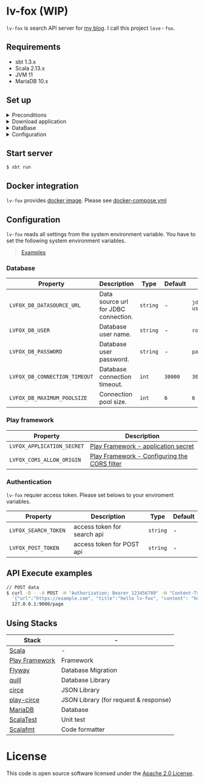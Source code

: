 # lv-fox (WIP)

`lv-fox` is search API server for [my blog](https://yoshinorin.net/). I call this project `love・fox`.

## Requirements

* sbt 1.3.x
* Scala 2.13.x
* JVM 11
* MariaDB 10.x

## Set up

<details>
  <summary>Preconditions</summary><br>

Prepare [requirements](#requirements) environment before setup.

</details>

<details>
  <summary>Download application</summary><br>

`git clone https://github.com/YoshinoriN/lv-fox.git`

</details>

<details>
  <summary>DataBase</summary><br>

Create a database schema. Also, schema name is anything will be fine.

```sql
CREATE DATABASE lvfox;
```

</details>

<details>

  <summary>Configuration</summary><br>

After done above procedure, [set system environment](#configuration) before start server.

</details>

## Start server

```
$ sbt run
```

## Docker integration

`lv-fox` provides [docker image](https://hub.docker.com/repository/docker/yoshinorin/docker-lvfox). Please see [docker-compose.yml](https://github.com/YoshinoriN/lv-fox/blob/master/docker/docker-compose.yml)

## Configuration

`lv-fox` reads all settings from the system environment variable. You have to set the following system environment variables.

> [Examples](https://github.com/YoshinoriN/lv-fox/blob/master/src-backend/scripts/devenv.sh)

### Database

|Property|Description|Type|Default|Example|
|---|---|---|---|---|
|`LVFOX_DB_DATASOURCE_URL`|Data source url for JDBC connection.|`string`|-|`jdbc:mariadb://127.0.0.1/lvfox?useUnicode=true&characterEncoding=utf8mb4`|
|`LVFOX_DB_USER`|Database user name.|`string`|-|`root`|
|`LVFOX_DB_PASSWORD`|Database user password.|`string`|-|`pass`|
|`LVFOX_DB_CONNECTION_TIMEOUT`|Database connection timeout.|`int`|`30000`|`30000`|
|`LVFOX_DB_MAXIMUM_POOLSIZE`|Connection pool size.|`int`|`6`|`6`|

### Play framework

|Property|Description|
|---|---|
|`LVFOX_APPLICATION_SECRET`|[Play Framework - application secret](https://www.playframework.com/documentation/2.8.x/Deploying#The-application-secret)|
|`LVFOX_CORS_ALLOW_ORIGIN`|[Play Framework - Configuring the CORS filter](https://www.playframework.com/documentation/2.8.x/CorsFilter#Configuring-the-CORS-filter)|

### Authentication

`lv-fox` requier access token. Please set belows to your enviroment variables.

|Property|Description|Type|Default|
|---|---|---|---|
|`LVFOX_SEARCH_TOKEN `|access token for search api|`string`|-|
|`LVFOX_POST_TOKEN `|access token for POST api|`string`|-|

## API Execute examples

```sh
// POST data
$ curl -D - -X POST -H "Authorization: Bearer 123456789" -H "Content-Type: application/json" -d \
  '{"url":"https://example.com", "title":"hello lv-fox", "content": "hogehogehoge....", "publishedAt": 1580240624, "updatedAt": 1580249990 }' \
  127.0.0.1:9000/page
```

## Using Stacks

|Stack|-|
|---|---|
|[Scala](https://www.scala-lang.org/)|-|
|[Play Framework](https://www.playframework.com/)|Framework|
|[Flyway](https://flywaydb.org/)|Database Migration|
|[quill](https://getquill.io/)|Database Library|
|[circe](https://circe.github.io/circe/)|JSON Library|
|[play-circe](https://github.com/jilen/play-circe)|JSON Library (for request & response)|
|[MariaDB](https://mariadb.org/)|Database|
|[ScalaTest](http://www.scalatest.org/)|Unit test|
|[Scalafmt](https://scalameta.org/scalafmt/)|Code formatter|


# License

This code is open source software licensed under the [Apache 2.0 License](https://www.apache.org/licenses/LICENSE-2.0.html).
